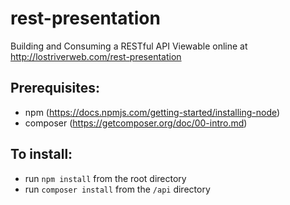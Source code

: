 # rest-presentation
Building and Consuming a RESTful API
Viewable online at http://lostriverweb.com/rest-presentation

## Prerequisites:
* npm (https://docs.npmjs.com/getting-started/installing-node)
* composer (https://getcomposer.org/doc/00-intro.md)

## To install:
* run `npm install` from the root directory
* run `composer install` from the `/api` directory
